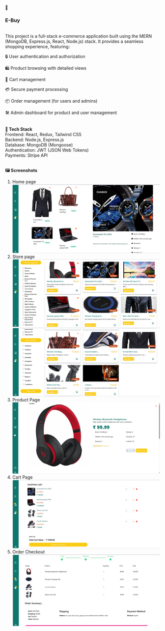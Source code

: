 🛒<h3> E-Buy</h3></br>
This project is a full-stack e-commerce application built using the MERN (MongoDB, Express.js, React, Node.js) stack. It provides a seamless shopping experience, featuring:

🔒 User authentication and authorization

🛍️ Product browsing with detailed views

🛒 Cart management

💳 Secure payment processing

📦 Order management (for users and admins)

🛠️ Admin dashboard for product and user management

<br/>
<b>🚀 Tech Stack</b></br>
Frontend: React, Redux, Tailwind CSS</br>
Backend: Node.js, Express.js</br>
Database: MongoDB (Mongoose)</br>
Authentication: JWT (JSON Web Tokens)</br>
Payments: Stripe API
<br/>
<br/>

<b>🖼️ Screenshots</b>
1. Home page
![Home Page](./screenshots/home.png)	
2. Store page
![Store Page](./screenshots/store_1.png)
![Store2 Page](./screenshots/store.png)
2. Product Page
![Product Page](./screenshots/product.png)
3. Cart Page
![Cart Page](./screenshots/cart.png)
4. Order Checkout
![Order Checkout](./screenshots/order.png)
<br/>
